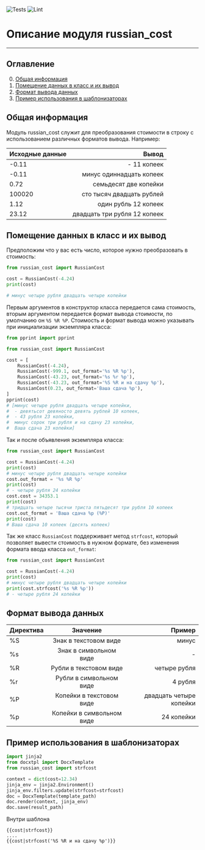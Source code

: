 ![Tests](https://github.com/zzzkorn/russian_cost/actions/workflows/test.yml/badge.svg)
![Lint](https://github.com/zzzkorn/russian_cost/actions/workflows/lint.yml/badge.svg)
# Описание модуля russian_cost
____

## Оглавление
0. [Общая информация](#Общая-информация)
1. [Помещение данных в класс и их вывод](#Помещение-данных-в-класс-и-их-вывод)
2. [Формат вывода данных](#Формат-вывода-данных)
3. [Пример использования в шаблонизаторах](#Пример-использования-в-шаблонизаторах)


## Общая информация
Модуль russian_cost служит для преобразования стоимости в строку с использованием различных форматов вывода. Например:

| Исходные данные | Вывод |
|----------------|----------------:|
| -0.11 | - 11 копеек |
| -0.11 | минус одиннадцать копеек|
| 0.72 | семьдесят две копейки |
| 100020 | сто тысяч двадцать рублей|
|1.12| один рубль 12 копеек|
| 23.12 | двадцать три рубля 12 копеек|

## Помещение данных в класс и их вывод
Предположим что у вас есть число, которое нужно преобразовать в стоимость:
```Python
from russian_cost import RussianCost

cost = RussianCost(-4.24)
print(cost)

# минус четыре рубля двадцать четыре копейки
```

Первым аргументов в конструктор класса передается сама стоимость, вторым аргументом передается формат вывода стоимости, по умолчанию он `%S %R %P`. Стоимость и формат вывода можно указывать при инициализации экземпляра класса:
```Python
from pprint import pprint

from russian_cost import RussianCost

cost = [
    RussianCost(-4.24),
    RussianCost(-999.1, out_format='%s %R %p'),
    RussianCost(-43.23, out_format='%s %r %p'),
    RussianCost(-43.23, out_format='%S %R и на сдачу %p'),
    RussianCost(0.23, out_format='Ваша сдача %p'),
]
pprint(cost)
# [минус четыре рубля двадцать четыре копейки,
#  - девятьсот девяносто девять рублей 10 копеек,
#  - 43 рубля 23 копейки,
#  минус сорок три рубля и на сдачу 23 копейки,
#  Ваша сдача 23 копейки]
```
Так и после объявления экземпляра класса:
```Python
from russian_cost import RussianCost

cost = RussianCost(-4.24)
print(cost)
# минус четыре рубля двадцать четыре копейки
cost.out_format = '%s %R %p'
print(cost)
# - четыре рубля 24 копейки
cost.cost = 34353.1
print(cost)
# тридцать четыре тысячи триста пятьдесят три рубля 10 копеек
cost.out_format = 'Ваша сдача %p (%P)'
print(cost)
# Ваша сдача 10 копеек (десять копеек)
```
Так же класс `RussianCost` поддерживает метод `strfcost`, который позволяет вывести стоимость в нужном формате, без изменения формата ввода класса `out_format`:
```Python
from russian_cost import RussianCost

cost = RussianCost(-4.24)
print(cost)
# минус четыре рубля двадцать четыре копейки
print(cost.strfcost('%s %R %p'))
# - четыре рубля 24 копейки
```
## Формат вывода данных

| Директива | Значение | Пример |
|----------------|:---------:|----------------:|
| %S | Знак в текстовом виде | минус |
| %s | Знак в символьном виде | - |
| %R | Рубли в текстовом виде | четыре рубля |
| %r | Рубли в символьном виде | 4 рубля |
| %P | Копейки в текстовом виде | двадцать четыре копейки |
| %p | Копейки в символьном виде | 24 копейки |

## Пример использования в шаблонизаторах

```Python
import jinja2
from docxtpl import DocxTemplate
from russian_cost import strfcost

context = dict(cost=12.34)
jinja_env = jinja2.Environment()
jinja_env.filters.update(strfcost=strfcost)
doc = DocxTemplate(template_path)
doc.render(context, jinja_env)
doc.save(result_path)
```

Внутри шаблона
```
{{cost|strfcost}}
....
{{cost|strfcost('%S %R и на сдачу %p')}}
```
